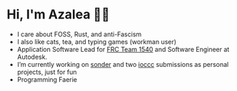 # Hi, I'm Azalea 🏳️‍⚧️
- I care about FOSS, Rust, and anti-Fascism
- I also like cats, tea, and typing games (workman user)
- Application Software Lead for [FRC Team 1540](https://www.team1540.org/) and Software Engineer at Autodesk.
- I’m currently working on [sonder](https://www.github.com/azaleacolburn/sonder) and two [ioccc](https://www.ioccc.org/) submissions as personal projects, just for fun
- Programming Faerie
